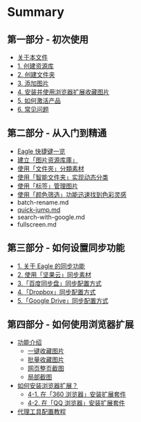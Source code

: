 # Summary

## 第一部分 - 初次使用

* [关于本文件](README.md)
* [1. 创建资源库](create-library.md)
* [2. 创建文件夹](create-folder.md)
* [3. 添加图片](add-images.md)
* [4. 安装并使用浏览器扩展收藏图片](installing-browser-extesnion.md)
* [5. 如何激活产品](activating-with-license.md)
* [6. 常见问题](faq.md)

## 第二部分 - 从入门到精通

* [Eagle 快捷键一览](shortcuts.md)
* [建立「图片资源库庫」](jian-li-tu-pian-zi-yuan-ku-ku.md)
* [使用「文件夾」分類素材](jian-li-tu-pian-zi-yuan-ku-ku/shi-yong-300c-wen-jian-jia-300d-fen-lei-su-cai.md)
* [使用「智能文件夹」实现动态分类](ru-he-shi-yong-300c-zhi-neng-wen-jian-jia-300d.md)
* [使用「标签」管理图片](shi-yong-300c-biao-qian-300d-guan-li-tu-pian.md)
* [使用「颜色筛选」功能迅速找到色彩灵感](shi-yong-300c-yan-se-shai-xuan-300d-gong-neng-xun-su-zhao-dao-se-cai-ling-gan.md)
* batch-rename.md
* [quick-jump.md](quick-jumpmd.md)
* search-with-google.md
* fullscreen.md

## 第三部分 - 如何设置同步功能

* [1. 关于 Eagle 的同步功能](di-san-bu-fen-ru-he-she-zhi-tong-bu-gong-neng/guan-yu-tong-bu-gong-neng.md)
* [2. 使用「坚果云」同步素材](nutstore.md)
* [3.「百度同步盘」同步配置方式](di-san-bu-fen-ru-he-she-zhi-tong-bu-gong-neng/bai-du-yun-tong-bu-pei-zhi-fang-shi.md)
* [4.「Dropbox」同步配置方式](di-san-bu-fen-ru-he-she-zhi-tong-bu-gong-neng/dropbox300d-tong-bu-pei-zhi-fang-shi.md)
* [5.「Google Drive」同步配置方式](di-san-bu-fen-ru-he-she-zhi-tong-bu-gong-neng/google-drive300d-tong-bu-pei-zhi-fang-shi.md)

## 第四部分 - 如何使用浏览器扩展

* [功能介绍](di-si-bu-fen-ru-he-shi-yong-liu-lan-qi-kuo-zhan/gong-neng-jie-shao.md)
  * [一键收藏图片](di-si-bu-fen-ru-he-shi-yong-liu-lan-qi-kuo-zhan/yi-jian-shou-cang-tu-pian.md)
  * [批量收藏图片](di-si-bu-fen-ru-he-shi-yong-liu-lan-qi-kuo-zhan/pi-liang-shou-cang-tu-pian.md)
  * [网页整页截图](di-si-bu-fen-ru-he-shi-yong-liu-lan-qi-kuo-zhan/wang-ye-zheng-ye-jie-tu.md)
  * [局部截图](di-si-bu-fen-ru-he-shi-yong-liu-lan-qi-kuo-zhan/ce-shi.md)
* [如何安装浏览器扩展？](di-si-bu-fen-ru-he-shi-yong-liu-lan-qi-kuo-zhan/ru-he-an-zhuang-liu-lan-qi-kuo-zhan.md)
  * [4-1. 在「360 浏览器」安装扩展套件](an-zhuang-bing-shi-yong-liu-lan-qi-kuo-zhan-shou-cang-tu-pian/4-1-ru-he-zai-360-liu-lan-qi-an-zhuang-kuo-zhan-tao-jian.md)
  * [4-2. 在「QQ 浏览器」安装扩展套件](an-zhuang-bing-shi-yong-liu-lan-qi-kuo-zhan-shou-cang-tu-pian/ru-he-zai-qq-liu-lan-qi-an-zhuang-kuo-zhan-tao-jian.md)
* [代理工具配置教程](di-si-bu-fen-ru-he-shi-yong-liu-lan-qi-kuo-zhan/npn-config.md)

